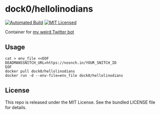 dock0/hellolinodians
=======

[![Automated Build](http://img.shields.io/badge/automated-build-green.svg)](https://registry.hub.docker.com/u/dock0/hellolinodians/)
[![MIT Licensed](http://img.shields.io/badge/license-MIT-green.svg)](https://tldrlegal.com/license/mit-license)

Container for [my weird Twitter bot](https://github.com/akerl/hellolinodians)

## Usage

```
cat > env_file <<EOF
DEADMANSSNITCH_URL=https://nosnch.in/YOUR_SNITCH_ID
EOF
docker pull dock0/hellolinodians
docker run -d --env-file=env_file dock0/hellolinodians
```

## License

This repo is released under the MIT License. See the bundled LICENSE file for details.

